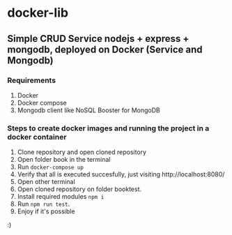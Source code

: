 # docker-lib
## Simple CRUD Service nodejs + express + mongodb, deployed on Docker (Service and Mongodb)

### Requirements
1. Docker
2. Docker compose
3. Mongodb client like NoSQL Booster for MongoDB

### Steps to create docker images and running the project in a docker container
1. Clone repository and open cloned repository
2. Open folder book in the terminal
3. Run `docker-compose up`
4. Verify that all is executed succesfully, just visiting http://localhost:8080/
5. Open other terminal
6. Open cloned repository on folder booktest.
7. Install required modules `npm i`
8. Run `npm run test`.
9. Enjoy if it's possible

:)

